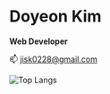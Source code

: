 # Doyeon Kim 
**Web Developer**

📫 jisk0228@gmail.com

![Top Langs](https://github-readme-stats.vercel.app/api/top-langs/?username=bmacaron&layout=compact&theme=radical&langs_count=5)



<!--

# Skills
- JAVA
- Javascript, Jquery
- jsp, thymeleaf
- Spring MVC, Spring Boot
- MyBatis, iBatis
- Oracle
- Git, GitLab, SourceTree, SVN
- Maven, Gradle
- Jenkins
- Slack, Notion
- Redmine
**bmacaron/bmacaron** is a ✨ _special_ ✨ repository because its `README.md` (this file) appears on your GitHub profile.

Here are some ideas to get you started:

- 🔭 I’m currently working on ...
- 🌱 I’m currently learning ...
- 👯 I’m looking to collaborate on ...
- 🤔 I’m looking for help with ...
- 💬 Ask me about ...
- 📫 How to reach me: ...
- 😄 Pronouns: ...
- ⚡ Fun fact: ...
-->
